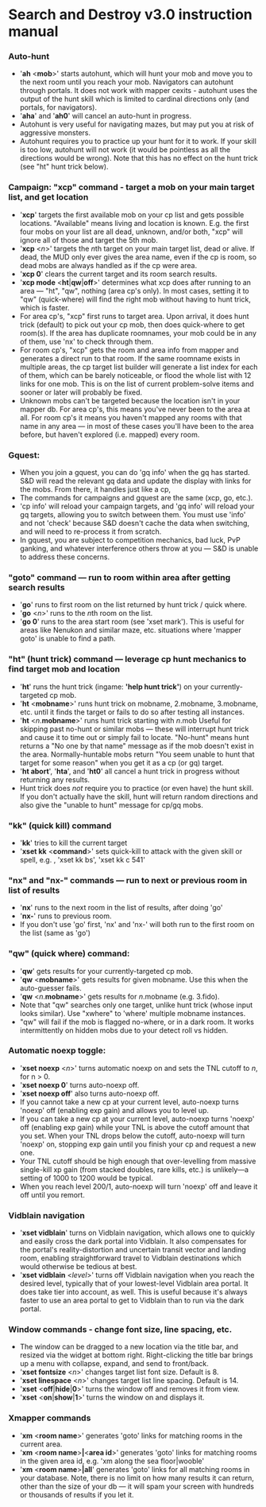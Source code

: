 # Search and Destroy v3.0 instruction manual

### Auto-hunt
- '**ah** \<**mob**\>' starts autohunt, which will hunt your mob and move you to the next room until you reach your mob.  Navigators can autohunt through portals.  It does not work with mapper cexits - autohunt uses the output of the hunt skill which is limited to cardinal directions only (and portals, for navigators).
- '**aha**' and '**ah0**' will cancel an auto-hunt in progress.
- Autohunt is very useful for navigating mazes, but may put you at risk of aggressive monsters.
- Autohunt requires you to practice up your hunt for it to work.  If your skill is too low, autohunt will not work (it would be pointless as all the directions would be wrong).  Note that this has no effect on the hunt trick (see "ht" hunt trick below).

### Campaign: "xcp" command - target a mob on your main target list, and get location
- '**xcp**' targets the first available mob on your cp list and gets possible locations. "Available" means living and location is known.  E.g. the first four mobs on your list are all dead, unknown, and/or both, "xcp" will ignore all of those and target the 5th mob.
- '**xcp** \<*n*\>' targets the *n*th target on your main target list, dead or alive.  If dead, the MUD only ever gives the area name, even if the cp is room, so dead mobs are always handled as if the cp were area.
- '**xcp 0**' clears the current target and its room search results.
- '**xcp mode** \<**ht**\|**qw**\|**off**\>' determines what xcp does after running to an area — "ht", "qw", nothing (area cp's only).  In most cases, setting it to "qw" (quick-where) will find the right mob without having to hunt trick, which is faster.  
- For area cp's, "xcp" first runs to target area.  Upon arrival, it does hunt trick (default) to pick out your cp mob, then does quick-where to get room(s).  If the area has duplicate roomnames, your mob could be in any of them, use 'nx' to check through them.
- For room cp's, "xcp" gets the room and area info from mapper and generates a direct run to that room.  If the same roomname exists in multiple areas, the cp target list builder will generate a list index for each of them, which can be barely noticeable, or flood the whole list with 12 links for one mob.  This is on the list of current problem-solve items and sooner or later will probably be fixed.
- Unknown mobs can't be targeted because the location isn't in your mapper db.  For area cp's, this means you've never been to the area at all.  For room cp's it means you haven't mapped any rooms with that name in any area — in most of these cases you'll have been to the area before, but haven't explored (i.e. mapped) every room.

### Gquest:
- When you join a gquest, you can do 'gq info' when the gq has started.  S&D will read the relevant gq data and update the display with links for the mobs.  From there, it handles just like a cp,
- The commands for campaigns and gquest are the same (xcp, go, etc.).
- 'cp info' will reload your campaign targets, and 'gq info' will reload your gq targets, allowing you to switch between them.  You must use 'info' and not 'check' because S&D doesn't cache the data when switching, and will need to re-process it from scratch.
- In gquest, you are subject to competition mechanics, bad luck, PvP ganking, and whatever interference others throw at you — S&D is unable to address these concerns.

### "goto" command — run to room within area after getting search results
- '**go**' runs to first room on the list returned by hunt trick / quick where.
- '**go** \<*n*\>' runs to the *n*th room on the list.
- '**go 0**' runs to the area start room (see 'xset mark').  This is useful for areas like Nenukon and similar maze, etc. situations where 'mapper goto' is unable to find a path.

### "ht" (hunt trick) command — leverage cp hunt mechanics to find target mob and location
- '**ht**' runs the hunt trick (ingame: **'help hunt trick'**) on your currently-targeted cp mob.
- '**ht** \<**mobname**\>' runs hunt trick on mobname, 2.mobname, 3.mobname, etc. until it finds the target or fails to do so after testing all instances.
- '**ht** \<*n*.**mobname**\>' runs hunt trick starting with *n*.mob Useful for skipping past no-hunt or similar mobs — these will interrupt hunt trick and cause it to time out or simply fail to locate.  "No-hunt" means hunt returns a "No one by that name" message as if the mob doesn't exist in the area.  Normally-huntable mobs return "You seem unable to hunt that target for some reason" when you get it as a cp (or gq) target.
- '**ht abort**', '**hta**', and '**ht0**' all cancel a hunt trick in progress without returning any results.
- Hunt trick does *not* require you to practice (or even have) the hunt skill.  If you don't actually have the skill, hunt will return random directions and also give the "unable to hunt" message for cp/gq mobs.

### "kk" (quick kill) command
- '**kk**' tries to kill the current target
- '**xset kk** \<**command**\>' sets quick-kill to attack with the given skill or spell, e.g. , 'xset kk bs', 'xset kk c 541'

### "nx" and "nx-" commands — run to next or previous room in list of results
- '**nx**' runs to the next room in the list of results, after doing 'go'
- '**nx-**' runs to previous room.
- If you don't use 'go' first, 'nx' and 'nx-' will both run to the first room on the list (same as 'go')

### "qw" (quick where) command:
- '**qw**' gets results for your currently-targeted cp mob.
- '**qw** \<**mobname**\>' gets results for given mobname.  Use this when the auto-guesser fails.
- '**qw** \<*n*.**mobname**\>' gets results for *n*.mobname (e.g. 3.fido).
- Note that "qw" searches only one target, unlike hunt trick (whose input looks similar).  Use "xwhere" to 'where' multiple mobname instances.
- "qw" will fail if the mob is flagged no-where, or in a dark room.  It works intermittently on hidden mobs due to your detect roll vs hidden.

### Automatic noexp toggle:
- '**xset noexp** \<*n*\>' turns automatic noexp on and sets the TNL cutoff to *n*, for n > 0.
- '**xset noexp 0**' turns auto-noexp off.
- '**xset noexp off**' also turns auto-noexp off.
- If you cannot take a new cp at your current level, auto-noexp turns 'noexp' off (enabling exp gain) and allows you to level up.
- If you can take a new cp at your current level, auto-noexp turns 'noexp' off (enabling exp gain) while your TNL is above the cutoff amount that you set.  When your TNL drops below the cutoff, auto-noexp will turn 'noexp' on, stopping exp gain until you finish your cp and request a new one.
- Your TNL cutoff should be high enough that over-levelling from massive single-kill xp gain (from stacked doubles, rare kills, etc.) is unlikely—a setting of 1000 to 1200 would be typical.
- When you reach level 200/1, auto-noexp will turn 'noexp' off and leave it off until you remort.

### Vidblain navigation
- '**xset vidblain**' turns on Vidblain navigation, which allows one to quickly and easily cross the dark portal into Vidblain.  It also compensates for the portal's reality-distortion and uncertain transit vector and landing room, enabling straightforward travel to Vidblain destinations which would otherwise be tedious at best.
- '**xset vidblain** \<*level*\>' turns off Vidblain navigation when you reach the desired level, typically that of your lowest-level Vidblain area portal.  It does take tier into account, as well.  This is useful because it's always faster to use an area portal to get to Vidblain than to run via the dark portal.

### Window commands - change font size, line spacing, etc.
- The window can be dragged to a new location via the title bar, and resized via the widget at bottom right.  Right-clicking the title bar brings up a menu with collapse, expand, and send to front/back.
- '**xset fontsize** \<*n*\>' changes target list font size.  Default is 8.
- '**xset linespace** \<*n*\>' changes target list line spacing.  Default is 14.
- '**xset** \<**off**\|**hide**\|**0**\>' turns the window off and removes it from view.
- '**xset** \<**on**\|**show**\|**1**\>' turns the window on and displays it.

### Xmapper commands
- '**xm** \<**room name**\>' generates 'goto' links for matching rooms in the current area.
- '**xm** \<**room name**\>**|**\<**area id**\>' generates 'goto' links for matching rooms in the given area id, e.g. 'xm along the sea floor|wooble'
- '**xm** \<**room name**\>**|all**' generates 'goto' links for all matching rooms in your database.  Note, there is no limit on how many results it can return, other than the size of your db — it will spam your screen with hundreds or thousands of results if you let it.
